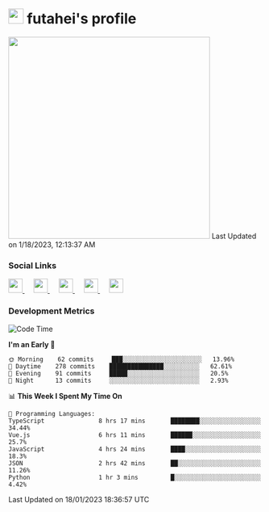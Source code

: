 <h1><img src="https://fonts.gstatic.com/s/e/notoemoji/latest/1f914/512.gif" width="30"/> futahei's profile</h1>
<!--START_SECTION:lapras-card-->
<a href="https://lapras.com/public/M9NU3UQ" target="_blank" rel="noopener noreferrer"><img src="https://lapras-card-generator.vercel.app/api/svg?e=3.42&b=3.57&i=3.17&b1=%23232323&b2=%236d6d6d&i1=%23212121&i2=%23818181&l=ja" width="400" ></a>  
Last Updated on 1/18/2023, 12:13:37 AM
<!--END_SECTION:lapras-card-->

<h3>Social Links</h3>
<p>
  <a href= "https://github.com/futahei">
    <img src="https://img.icons8.com/ios-filled/50/000000/github.svg" width="28px"/>
  </a>
  &emsp;
  <a href= "https://www.youtube.com/channel/UC6cSz5FoLd8ib7Qnncyj-eg">
    <img src="https://img.icons8.com/ios-filled/50/000000/youtube.svg" width="28px"/>
  </a>
  &emsp;
  <a href= "https://twitter.com/kohei_fttk">
    <img src="https://img.icons8.com/ios-filled/50/000000/twitter.svg" width="28px"/>
  </a>
  &emsp;
  <a href= "https://keybase.io/futahei">
    <img src="https://img.icons8.com/ios-filled/50/000000/keybase2.svg" width="28px"/>
  </a>
  &emsp;
  <a href="mailto:kohei_f@cynack.com">
    <img src="https://img.icons8.com/ios-filled/50/000000/email.png" width="28px"/>
  </a>
</p>

<h3>Development Metrics</h3>

<!--START_SECTION:waka-->
![Code Time](http://img.shields.io/badge/Code%20Time-1%2C056%20hrs%2059%20mins-blue)

**I'm an Early 🐤** 

```text
🌞 Morning    62 commits     ███░░░░░░░░░░░░░░░░░░░░░░   13.96% 
🌆 Daytime    278 commits    ███████████████░░░░░░░░░░   62.61% 
🌃 Evening    91 commits     █████░░░░░░░░░░░░░░░░░░░░   20.5% 
🌙 Night      13 commits     ░░░░░░░░░░░░░░░░░░░░░░░░░   2.93%

```


📊 **This Week I Spent My Time On** 

```text
💬 Programming Languages: 
TypeScript               8 hrs 17 mins       ████████░░░░░░░░░░░░░░░░░   34.44% 
Vue.js                   6 hrs 11 mins       ██████░░░░░░░░░░░░░░░░░░░   25.7% 
JavaScript               4 hrs 24 mins       ████░░░░░░░░░░░░░░░░░░░░░   18.3% 
JSON                     2 hrs 42 mins       ██░░░░░░░░░░░░░░░░░░░░░░░   11.26% 
Python                   1 hr 3 mins         █░░░░░░░░░░░░░░░░░░░░░░░░   4.42%

```


 Last Updated on 18/01/2023 18:36:57 UTC
<!--END_SECTION:waka-->
